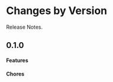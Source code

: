 Changes by Version
==================
Release Notes.

0.1.0
------------------

#### Features

#### Chores
